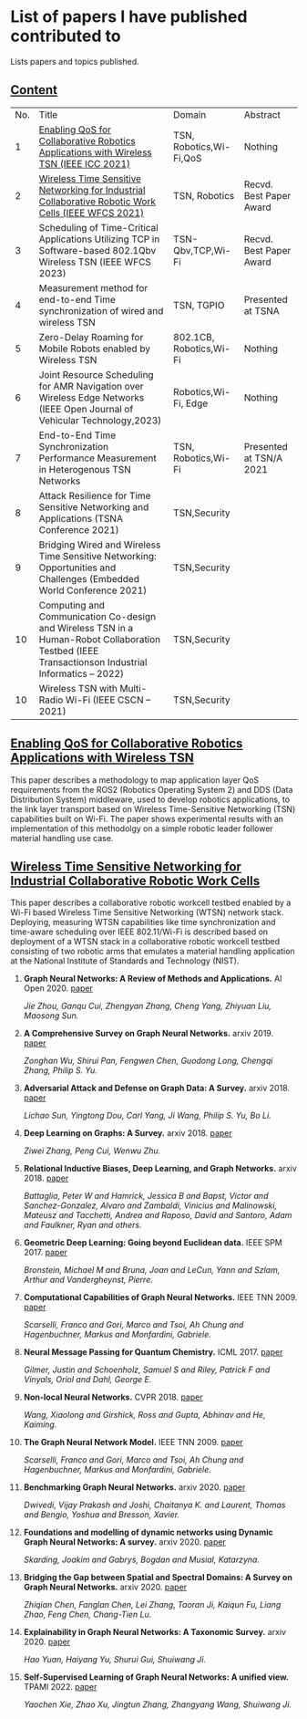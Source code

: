 # List of papers I have published contributed to
Lists papers and topics published.

## [Content](#content)

<table>
<tr><td>No.</td><td>Title</td><td>Domain</td><td>Abstract</td></tr>
<tr><td>1</td><td><a href="#Enabling QoS for Collaborative Robotics Applications with Wireless TSN">Enabling QoS for Collaborative Robotics Applications with Wireless TSN (IEEE ICC 2021) </a> </td><td>TSN, Robotics,Wi-Fi,QoS</td><td>Nothing </td></tr> 
<tr><td>2</td><td> <a href="#Wireless Time Sensitive Networking for Industrial Collaborative Robotic Work Cells"> Wireless Time Sensitive Networking for Industrial Collaborative Robotic Work Cells (IEEE WFCS 2021) </a> </td><td>TSN, Robotics</td><td>Recvd. Best Paper Award </td></tr> 
<tr><td>3</td><td> Scheduling of Time-Critical Applications Utilizing TCP in Software-based 802.1Qbv Wireless TSN (IEEE WFCS 2023) </td><td>TSN-Qbv,TCP,Wi-Fi </td><td>Recvd. Best Paper Award </td></tr> 
<tr><td>4</td><td>Measurement method for end-to-end Time synchronization of wired and wireless TSN </td><td>TSN, TGPIO </td><td>Presented at TSNA </td></tr> 
<tr><td>5</td><td>Zero-Delay Roaming for Mobile Robots enabled by Wireless TSN </td><td>802.1CB, Robotics,Wi-Fi</td><td>Nothing </td></tr> 
<tr><td>6</td><td>Joint Resource Scheduling for AMR Navigation over Wireless Edge Networks (IEEE Open Journal of Vehicular Technology,2023) </td><td>Robotics,Wi-Fi, Edge</td><td>Nothing </td></tr> 
<tr><td>7</td><td>End-to-End Time Synchronization Performance Measurement in Heterogenous TSN Networks </td><td>TSN, Robotics,Wi-Fi</td><td>Presented at TSN/A 2021</td></tr> 
<tr><td>8</td><td>Attack Resilience for Time Sensitive Networking and Applications (TSNA Conference 2021) </td><td>TSN,Security</td><td></td></tr> 
<tr><td>9</td><td>Bridging Wired and Wireless Time Sensitive Networking: Opportunities and Challenges (Embedded World Conference 2021)</td><td>TSN,Security</td><td></td></tr> 
<tr><td>10</td><td>Computing and Communication Co-design and Wireless TSN in a Human-Robot Collaboration Testbed (IEEE Transactionson Industrial Informatics – 2022)</td><td>TSN,Security</td><td></td></tr> 
<tr><td>10</td><td>Wireless TSN with Multi-Radio Wi-Fi (IEEE CSCN – 2021)</td><td>TSN,Security</td><td></td></tr> 
</table>


## [Enabling QoS for Collaborative Robotics Applications with Wireless TSN](#content)
This paper describes a methodology to map application layer QoS requirements from the ROS2 (Robotics Operating System 2) and DDS (Data Distribution System) middleware, used to develop robotics applications, to the link layer transport based on Wireless Time-Sensitive Networking (TSN) capabilities built on Wi-Fi. The paper shows experimental results with an implementation of this methodolgy on a simple robotic leader follower material handling use case. 

## [Wireless Time Sensitive Networking for Industrial Collaborative Robotic Work Cells](#content)
This paper describes a collaborative robotic workcell testbed enabled by a Wi-Fi based Wireless Time Sensitive Networking (WTSN) network stack. Deploying, measuring WTSN capabilities like time synchronization and time-aware scheduling over IEEE 802.11/Wi-Fi is described based on deployment of a WTSN stack in a collaborative robotic workcell testbed consisting of two robotic arms that emulates a material handling application at the National Institute of Standards and Technology (NIST).

1. **Graph Neural Networks: A Review of Methods and Applications.** AI Open 2020. [paper](https://doi.org/10.1016/j.aiopen.2021.01.001)
   
    *Jie Zhou, Ganqu Cui, Zhengyan Zhang, Cheng Yang, Zhiyuan Liu, Maosong Sun.* 

1. **A Comprehensive Survey on Graph Neural Networks.** arxiv 2019. [paper](https://arxiv.org/pdf/1901.00596.pdf)

    *Zonghan Wu, Shirui Pan, Fengwen Chen, Guodong Long, Chengqi Zhang, Philip S. Yu.*
    
1. **Adversarial Attack and Defense on Graph Data: A Survey.** arxiv 2018. [paper](https://arxiv.org/pdf/1812.10528.pdf)

    *Lichao Sun, Yingtong Dou, Carl Yang, Ji Wang, Philip S. Yu, Bo Li.* 

1. **Deep Learning on Graphs: A Survey.** arxiv 2018. [paper](https://arxiv.org/pdf/1812.04202.pdf)

    *Ziwei Zhang, Peng Cui, Wenwu Zhu.*

1. **Relational Inductive Biases, Deep Learning, and Graph Networks.** arxiv 2018. [paper](https://arxiv.org/pdf/1806.01261.pdf)

    *Battaglia, Peter W and Hamrick, Jessica B and Bapst, Victor and Sanchez-Gonzalez, Alvaro and Zambaldi, Vinicius and Malinowski, Mateusz and Tacchetti, Andrea and Raposo, David and Santoro, Adam and Faulkner, Ryan and others.*

1. **Geometric Deep Learning: Going beyond Euclidean data.** IEEE SPM 2017. [paper](https://arxiv.org/pdf/1611.08097.pdf)

    *Bronstein, Michael M and Bruna, Joan and LeCun, Yann and Szlam, Arthur and Vandergheynst, Pierre.*

1. **Computational Capabilities of Graph Neural Networks.** IEEE TNN 2009. [paper](https://ieeexplore.ieee.org/stamp/stamp.jsp?tp=&arnumber=4703190)

    *Scarselli, Franco and Gori, Marco and Tsoi, Ah Chung and Hagenbuchner, Markus and Monfardini, Gabriele.*

1. **Neural Message Passing for Quantum Chemistry.** ICML 2017. [paper](https://arxiv.org/pdf/1704.01212.pdf)

    *Gilmer, Justin and Schoenholz, Samuel S and Riley, Patrick F and Vinyals, Oriol and Dahl, George E.*

1. **Non-local Neural Networks.** CVPR 2018. [paper](http://openaccess.thecvf.com/content_cvpr_2018/papers/Wang_Non-Local_Neural_Networks_CVPR_2018_paper.pdf)

    *Wang, Xiaolong and Girshick, Ross and Gupta, Abhinav and He, Kaiming.*

1. **The Graph Neural Network Model.** IEEE TNN 2009. [paper](https://ieeexplore.ieee.org/stamp/stamp.jsp?tp=&arnumber=4700287)

    *Scarselli, Franco and Gori, Marco and Tsoi, Ah Chung and Hagenbuchner, Markus and Monfardini, Gabriele.*
    
1. **Benchmarking Graph Neural Networks.** arxiv 2020. [paper](https://arxiv.org/pdf/2003.00982.pdf)

    *Dwivedi, Vijay Prakash and Joshi, Chaitanya K. and Laurent, Thomas and Bengio, Yoshua and Bresson, Xavier.*

1. **Foundations and modelling of dynamic networks using Dynamic Graph Neural Networks: A survey.** arxiv 2020. [paper](https://arxiv.org/abs/2005.07496)

    *Skarding, Joakim and Gabrys, Bogdan and Musial, Katarzyna.*

1. **Bridging the Gap between Spatial and Spectral Domains: A Survey on Graph Neural Networks.** arxiv 2020. [paper](https://arxiv.org/abs/2002.11867)

    *Zhiqian Chen, Fanglan Chen, Lei Zhang, Taoran Ji, Kaiqun Fu, Liang Zhao, Feng Chen, Chang-Tien Lu.*
    
1. **Explainability in Graph Neural Networks: A Taxonomic Survey.** arxiv 2020. [paper](https://arxiv.org/abs/2012.15445)

    *Hao Yuan, Haiyang Yu, Shurui Gui, Shuiwang Ji.*

1. **Self-Supervised Learning of Graph Neural Networks: A unified view.** TPAMI 2022. [paper](https://ieeexplore.ieee.org/abstract/document/9764632)

    *Yaochen Xie, Zhao Xu, Jingtun Zhang, Zhangyang Wang, Shuiwang Ji.*
